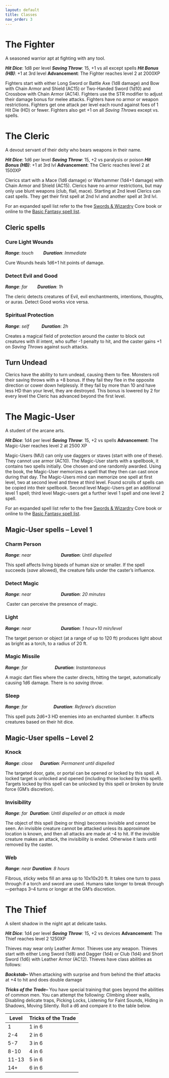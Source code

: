 ```yaml
---
layout: default
title: Classes
nav_order: 3
---
```

# The Fighter
A seasoned warrior apt at fighting with any tool.

**_Hit Dice_**: 1d8 per level
**_Saving Throw_**: 15, +1 vs all except spells
**_Hit Bonus (HB)_**: +1 at 3rd level
**Advancement**: The Fighter reaches level 2 at 2000XP

Fighters start with either Long Sword or Battle Axe (1d8 damage) and Bow with Chain Armor and Shield (AC15) or Two-Handed Sword (1d10) and Crossbow with Chain Armor (AC14).
Fighters use the STR modifier to adjust their damage bonus for melee attacks. Fighters have no armor or weapon restrictions. Fighters get one attack per level each round against foes of 1 Hit Die (HD) or fewer. Fighters also get +1 on all _Saving Throws_ except vs. spells.
# The Cleric
A devout servant of their deity who bears weapons in their name.

**_Hit Dice_**: 1d6 per level
**_Saving Throw_**: 15, +2 vs paralysis or poison
**_Hit Bonus (HB)_**: +1 at 3rd lvl
**Advancement**: The Cleric reaches level 2 at 1500XP

Clerics start with a Mace (1d6 damage) or Warhammer (1d4+1 damage) with Chain Armor and Shield (AC15).
Clerics have no armor restrictions, but may only use blunt weapons (club, flail, mace).
Starting at 2nd level Clerics can cast spells. They get their first spell at 2nd lvl and another spell at 3rd lvl. 

For an expanded spell list refer to the free [Swords & Wizardry](https://www.drivethrurpg.com/en/product/62346/Swords--Wizardry-Core-Rules) Core book or online to the [Basic Fantasy spell list](https://www.basicfantasy.org/srd/spells.html).
## Cleric spells
### Cure Light Wounds
**_Range_**: _touch_        **_Duration_**: _Immediate_

Cure Wounds heals 1d6+1 hit points of damage.
### Detect Evil and Good
**_Range_**: _far_        **_Duration_**: _1h_

The cleric detects creatures of Evil, evil enchantments, intentions, thoughts, or auras. Detect Good works vice versa.
### Spiritual Protection
**_Range_**: _self_          **_Duration_**: _2h_

Creates a magical field of protection around the caster to block out creatures with ill intent, who suffer -1 penalty to hit, and the caster gains +1 on _Saving Throws_ against such attacks.
## Turn Undead
Clerics have the ability to turn undead, causing them to flee. Monsters roll their saving throws with a +8 bonus. If they fail they flee in the opposite direction or cower down helplessly. If they fail by more than 10 and have less HD than your level, they are destroyed. This bonus is lowered by 2 for every level the Cleric has advanced beyond the first level.
# The Magic-User
A student of the arcane arts.

**_Hit Dice_**: 1d4 per level
**_Saving Throw_**: 15, +2 vs spells
**Advancement**: The Magic-User reaches level 2 at 2500 XP

Magic-Users (MU) can only use daggers or staves (start with one of these). They cannot use armor (AC10). The Magic-User starts with a spellbook, it contains two spells initially. One chosen and one randomly awarded. Using the book, the Magic-User memorizes a spell that they then can cast once during that day. The Magic-Users mind can memorize one spell at first level, two at second level and three at third level. Found scrolls of spells can be copied into their spellbook.
Second level Magic-Users get an additional level 1 spell; third level Magic-users get a further level 1 spell and one level 2 spell.

For an expanded spell list refer to the free [Swords & Wizardry](https://www.drivethrurpg.com/en/product/62346/Swords--Wizardry-Core-Rules) Core book or online to the [Basic Fantasy spell list](https://www.basicfantasy.org/srd/spells.html).
## Magic-User spells – Level 1
### Charm Person                 
**_Range_**: _near_                        **_Duration_**: _Until dispelled_

This spell affects living bipeds of human size or smaller. If the spell succeeds (_save_ allowed), the creature falls under the caster’s influence.
### Detect Magic
**_Range_**: _near_                        **_Duration_**: _20 minutes_

 Caster can perceive the presence of magic.
### Light
**_Range_**: _near_                        **_Duration_**: _1 hour+10 min/level_

The target person or object (at a range of up to 120 ft) produces light about as bright as a torch, to a radius of 20 ft.
### Magic Missile
**_Range_**: _far                      **Duration**_: _Instantaneous_

A magic dart flies where the caster directs, hitting the target, automatically causing 1d6 damage. There is no _saving throw_.
### Sleep
**_Range_**: _far_                     **_Duration_**: _Referee’s discretion_

This spell puts 2d6+3 HD enemies into an enchanted slumber. It affects creatures based on their hit dice.
## Magic-User spells – Level 2
### Knock
**_Range_**: _close_      **_Duration_**: _Permanent until dispelled_

The targeted door, gate, or portal can be opened or locked by this spell. A locked target is unlocked and opened (including those locked by this spell). Targets locked by this spell can be unlocked by this spell or broken by brute force (GM’s discretion).
### Invisibility
**_Range_**: _far_  **_Duration_**: _Until dispelled or an attack is made_

The object of this spell (being or thing) becomes invisible and cannot be seen. An invisible creature cannot be attacked unless its approximate location is known, and then all attacks are made at -4 to hit. If the invisible creature makes an attack, the invisibility is ended. Otherwise it lasts until removed by the caster.
### Web
**_Range_**: _near_ **_Duration_**: _8 hours_

Fibrous, sticky webs fill an area up to 10x10x20 ft. It takes one turn to pass through if a torch and sword are used. Humans take longer to break through—perhaps 3–4 turns or longer at the GM’s discretion.
# The Thief
A silent shadow in the night apt at delicate tasks.

**_Hit Dice_**: 1d4 per level
**_Saving Throw_**_:_ 15, +2 vs devices
**Advancement**: The Thief reaches level 2 1250XP

Thieves may wear only Leather Armor. Thieves use any weapon.
Thieves start with either Long Sword (1d8) and Dagger (1d4) or Club (1d4) and Short Sword (1d6) with Leather Armor (AC12).
Thieves have class abilities as follows:

**_Backstab–_** When attacking with surprise and from behind the thief attacks at +4 to hit and does double damage

**_Tricks of the Trade–_** You have special training that goes beyond the abilities of common men. You can attempt the following:  Climbing sheer walls, Disabling delicate traps, Picking Locks, Listening for Faint Sounds, Hiding in Shadows, Moving Silently. Roll a d6 and compare it to the table below.

| Level | Tricks of the Trade |
| ----- | ------------------- |
| 1     | 1 in 6              |
| 2-4   | 2 in 6              |
| 5-7   | 3 in 6              |
| 8-10  | 4 in 6              |
| 11-13 | 5 in 6              |
| 14+   | 6 in 6              |

